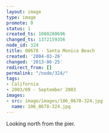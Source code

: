 ```yaml
---
layout: image
type: image
promote: 0
status: 1
created_ts: 1080280696
changed_ts: 1372159356
node_id: 324
title: 00678 - Santa Monica Beach
created: '2004-03-26'
changed: '2013-06-25'
redirect_from: []
permalink: "/node/324/"
tags:
- California
- 2003/09 - September 2003
images:
- src: image/images/106_0678-324.jpg
  name: 106_0678-324.jpg
---
```

Looking north from the pier.
